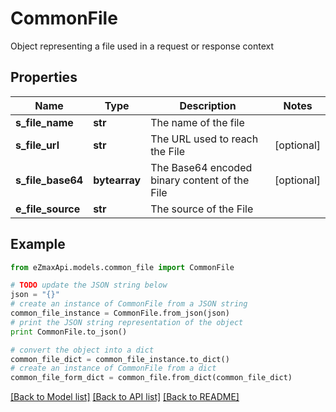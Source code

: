 # CommonFile

Object representing a file used in a request or response context 

## Properties

Name | Type | Description | Notes
------------ | ------------- | ------------- | -------------
**s_file_name** | **str** | The name of the file | 
**s_file_url** | **str** | The URL used to reach the File | [optional] 
**s_file_base64** | **bytearray** | The Base64 encoded binary content of the File | [optional] 
**e_file_source** | **str** | The source of the File | 

## Example

```python
from eZmaxApi.models.common_file import CommonFile

# TODO update the JSON string below
json = "{}"
# create an instance of CommonFile from a JSON string
common_file_instance = CommonFile.from_json(json)
# print the JSON string representation of the object
print CommonFile.to_json()

# convert the object into a dict
common_file_dict = common_file_instance.to_dict()
# create an instance of CommonFile from a dict
common_file_form_dict = common_file.from_dict(common_file_dict)
```
[[Back to Model list]](../README.md#documentation-for-models) [[Back to API list]](../README.md#documentation-for-api-endpoints) [[Back to README]](../README.md)


